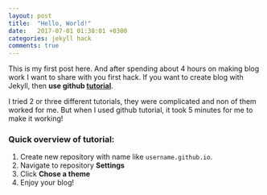 ```yaml
---
layout: post
title:  "Hello, World!"
date:   2017-07-01 01:38:01 +0300
categories: jekyll hack
comments: true
---
```


This is my first post here. And after spending about 4 hours on making blog work I want to share with you first hack.
If you want to create blog with Jekyll, then **use github [tutorial](https://help.github.com/articles/creating-a-github-pages-site-with-the-jekyll-theme-chooser/)**.

I tried 2 or three different tutorials, they were complicated and non of them worked for me. But when I used github tutorial, it took 5 minutes for me to make it working!

### Quick overview of tutorial:

1. Create new repository with name like `username.github.io`.
2. Navigate to repository **Settings**
3. Click **Chose a theme**
4. Enjoy your blog!
